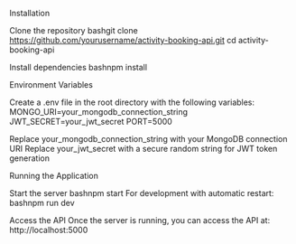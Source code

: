 Installation

Clone the repository
bashgit clone https://github.com/yourusername/activity-booking-api.git
cd activity-booking-api

Install dependencies
bashnpm install


Environment Variables

Create a .env file in the root directory with the following variables:
MONGO_URI=your_mongodb_connection_string
JWT_SECRET=your_jwt_secret
PORT=5000

Replace your_mongodb_connection_string with your MongoDB connection URI
Replace your_jwt_secret with a secure random string for JWT token generation



Running the Application

Start the server
bashnpm start
For development with automatic restart:
bashnpm run dev

Access the API
Once the server is running, you can access the API at:
http://localhost:5000
